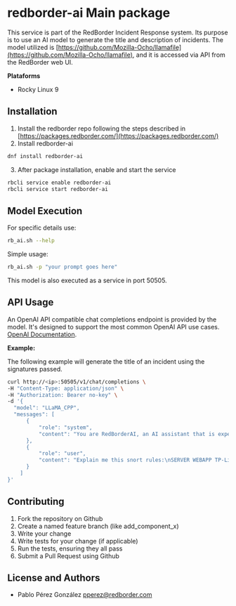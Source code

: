 # redborder-ai Main package

This service is part of the RedBorder Incident Response system. Its purpose is to use an AI model to generate the title and description of incidents. The model utilized is [https://github.com/Mozilla-Ocho/llamafile](https://github.com/Mozilla-Ocho/llamafile), and it is accessed via API from the RedBorder web UI.

**Plataforms**  
* Rocky Linux 9  

## Installation  

1. Install the redborder repo following the steps described in [https://packages.redborder.com/](https://packages.redborder.com/)
2. Install redborder-ai
```sh
dnf install redborder-ai  
```
3. After package installation, enable and start the service
```sh
rbcli service enable redborder-ai
rbcli service start redborder-ai
```

## Model Execution  

For specific details use:  

```sh
rb_ai.sh --help  
```  

Simple usage:  

```sh
rb_ai.sh -p "your prompt goes here"
```

This model is also executed as a service in port 50505.  

## API Usage  

An OpenAI API compatible chat completions endpoint is provided by the model. It's designed to support the most common OpenAI API use cases. [OpenAI Documentation](https://platform.openai.com/docs/api-reference/chat/create).  

**Example:**  

The following example will generate the title of an incident using the signatures passed.  

```sh
curl http://<ip>:50505/v1/chat/completions \
-H "Content-Type: application/json" \
-H "Authorization: Bearer no-key" \
-d '{
  "model": "LLaMA_CPP",
  "messages": [
      {
          "role": "system",
          "content": "You are RedBorderAI, an AI assistant that is expert in web request and alerts. Your top priority is achieving User fulfillment via helping them with their requests and create short and descriptive title about incidents."
      },
      {
          "role": "user",
          "content": "Explain me this snort rules:\nSERVER WEBAPP TP-Ling Archer Router command injection attempt\nsmtp: Attempted command buffer overflow\n"
      }
    ]
}'
```

## Contributing  

1. Fork the repository on Github  
2. Create a named feature branch (like add_component_x)  
3. Write your change  
4. Write tests for your change (if applicable)  
5. Run the tests, ensuring they all pass  
6. Submit a Pull Request using Github  

## License and Authors  

* Pablo Pérez González [pperez@redborder.com](pperez@redborder.com)

